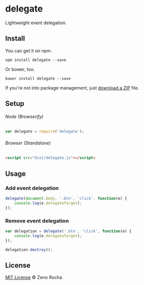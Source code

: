 # delegate

Lightweight event delegation.

## Install

You can get it on npm.

```
npm install delegate --save
```

Or bower, too.

```
bower install delegate --save
```

If you're not into package management, just [download a ZIP](https://github.com/zenorocha/delegate/archive/master.zip) file.

## Setup

###### Node (Browserify)

```js
var delegate = require('delegate');
```

###### Browser (Standalone)

```html
<script src="dist/delegate.js"></script>
```

## Usage

### Add event delegation

```js
delegate(document.body, '.btn', 'click', function(e) {
    console.log(e.delegateTarget);
});
```

### Remove event delegation

```js
var delegation = delegate('.btn', 'click', function(e) {
    console.log(e.delegateTarget);
});

delegation.destroy();
```

## License

[MIT License](http://zenorocha.mit-license.org/) © Zeno Rocha
